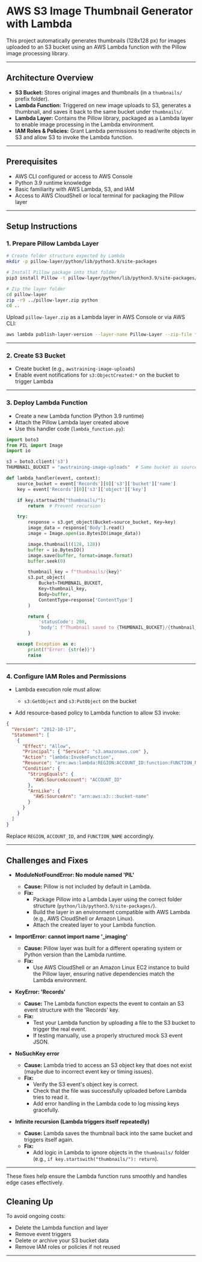 
# AWS S3 Image Thumbnail Generator with Lambda

This project automatically generates thumbnails (128x128 px) for images uploaded to an S3 bucket using an AWS Lambda function with the Pillow image processing library.

---

## Architecture Overview

- **S3 Bucket:** Stores original images and thumbnails (in a `thumbnails/` prefix folder).
- **Lambda Function:** Triggered on new image uploads to S3, generates a thumbnail, and saves it back to the same bucket under `thumbnails/`.
- **Lambda Layer:** Contains the Pillow library, packaged as a Lambda layer to enable image processing in the Lambda environment.
- **IAM Roles & Policies:** Grant Lambda permissions to read/write objects in S3 and allow S3 to invoke the Lambda function.

---

## Prerequisites

- AWS CLI configured or access to AWS Console
- Python 3.9 runtime knowledge
- Basic familiarity with AWS Lambda, S3, and IAM
- Access to AWS CloudShell or local terminal for packaging the Pillow layer

---

## Setup Instructions

### 1. Prepare Pillow Lambda Layer

```bash
# Create folder structure expected by Lambda
mkdir -p pillow-layer/python/lib/python3.9/site-packages

# Install Pillow package into that folder
pip3 install Pillow -t pillow-layer/python/lib/python3.9/site-packages/

# Zip the layer folder
cd pillow-layer
zip -r9 ../pillow-layer.zip python
cd ..
````

Upload `pillow-layer.zip` as a Lambda layer in AWS Console or via AWS CLI:

```bash
aws lambda publish-layer-version --layer-name Pillow-Layer --zip-file fileb://pillow-layer.zip --compatible-runtimes python3.9
```

---

### 2. Create S3 Bucket

* Create bucket (e.g., `awstraining-image-uploads`)
* Enable event notifications for `s3:ObjectCreated:*` on the bucket to trigger Lambda

---

### 3. Deploy Lambda Function

* Create a new Lambda function (Python 3.9 runtime)
* Attach the Pillow Lambda layer created above
* Use this handler code (`lambda_function.py`):

```python
import boto3
from PIL import Image
import io

s3 = boto3.client('s3')
THUMBNAIL_BUCKET = "awstraining-image-uploads"  # Same bucket as source

def lambda_handler(event, context):
    source_bucket = event['Records'][0]['s3']['bucket']['name']
    key = event['Records'][0]['s3']['object']['key']

    if key.startswith("thumbnails/"):
        return  # Prevent recursion

    try:
        response = s3.get_object(Bucket=source_bucket, Key=key)
        image_data = response['Body'].read()
        image = Image.open(io.BytesIO(image_data))

        image.thumbnail((128, 128))
        buffer = io.BytesIO()
        image.save(buffer, format=image.format)
        buffer.seek(0)

        thumbnail_key = f"thumbnails/{key}"
        s3.put_object(
            Bucket=THUMBNAIL_BUCKET,
            Key=thumbnail_key,
            Body=buffer,
            ContentType=response['ContentType']
        )

        return {
            'statusCode': 200,
            'body': f"Thumbnail saved to {THUMBNAIL_BUCKET}/{thumbnail_key}"
        }

    except Exception as e:
        print(f"Error: {str(e)}")
        raise
```

---

### 4. Configure IAM Roles and Permissions

* Lambda execution role must allow:

  * `s3:GetObject` and `s3:PutObject` on the bucket 
* Add resource-based policy to Lambda function to allow S3 invoke:

```json
{
  "Version": "2012-10-17",
  "Statement": [
    {
      "Effect": "Allow",
      "Principal": { "Service": "s3.amazonaws.com" },
      "Action": "lambda:InvokeFunction",
      "Resource": "arn:aws:lambda:REGION:ACCOUNT_ID:function:FUNCTION_NAME",
      "Condition": {
        "StringEquals": {
          "AWS:SourceAccount": "ACCOUNT_ID"
        },
        "ArnLike": {
          "AWS:SourceArn": "arn:aws:s3:::bucket-name"
        }
      }
    }
  ]
}
```

Replace `REGION`, `ACCOUNT_ID`, and `FUNCTION_NAME` accordingly.

---

## Challenges and Fixes

* **ModuleNotFoundError: No module named 'PIL'**

  * **Cause:** Pillow is not included by default in Lambda.
  * **Fix:**  
    - Package Pillow into a Lambda Layer using the correct folder structure (`python/lib/python3.9/site-packages/`).  
    - Build the layer in an environment compatible with AWS Lambda (e.g., AWS CloudShell or Amazon Linux).  
    - Attach the created layer to your Lambda function.

* **ImportError: cannot import name '_imaging'**

  * **Cause:** Pillow layer was built for a different operating system or Python version than the Lambda runtime.
  * **Fix:**  
    - Use AWS CloudShell or an Amazon Linux EC2 instance to build the Pillow layer, ensuring native dependencies match the Lambda environment.

* **KeyError: 'Records'**

  * **Cause:** The Lambda function expects the event to contain an S3 event structure with the 'Records' key.
  * **Fix:**  
    - Test your Lambda function by uploading a file to the S3 bucket to trigger the real event.  
    - If testing manually, use a properly structured mock S3 event JSON.

* **NoSuchKey error**

  * **Cause:** Lambda tried to access an S3 object key that does not exist (maybe due to incorrect event key or timing issues).
  * **Fix:**  
    - Verify the S3 event's object key is correct.  
    - Check that the file was successfully uploaded before Lambda tries to read it.  
    - Add error handling in the Lambda code to log missing keys gracefully.

* **Infinite recursion (Lambda triggers itself repeatedly)**

  * **Cause:** Lambda saves the thumbnail back into the same bucket and triggers itself again.
  * **Fix:**  
    - Add logic in Lambda to ignore objects in the `thumbnails/` folder (e.g., `if key.startswith("thumbnails/"): return`).

---

These fixes help ensure the Lambda function runs smoothly and handles edge cases effectively.


## Cleaning Up

To avoid ongoing costs:

* Delete the Lambda function and layer
* Remove event triggers
* Delete or archive your S3 bucket data
* Remove IAM roles or policies if not reused

---



